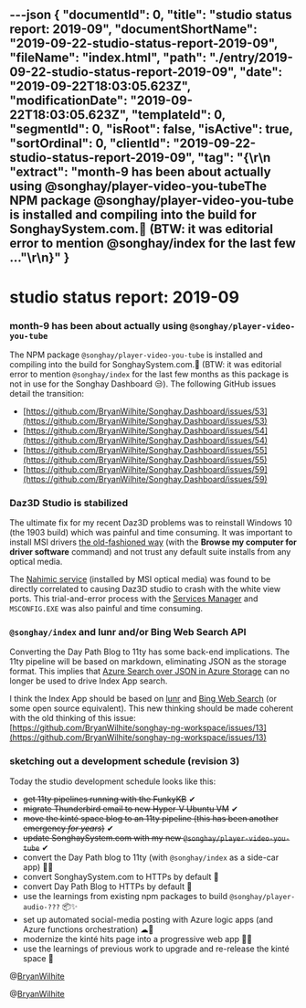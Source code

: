 ---json
{
  "documentId": 0,
  "title": "studio status report: 2019-09",
  "documentShortName": "2019-09-22-studio-status-report-2019-09",
  "fileName": "index.html",
  "path": "./entry/2019-09-22-studio-status-report-2019-09",
  "date": "2019-09-22T18:03:05.623Z",
  "modificationDate": "2019-09-22T18:03:05.623Z",
  "templateId": 0,
  "segmentId": 0,
  "isRoot": false,
  "isActive": true,
  "sortOrdinal": 0,
  "clientId": "2019-09-22-studio-status-report-2019-09",
  "tag": "{\r\n  \"extract\": \"month-9 has been about actually using @songhay/player-video-you-tubeThe NPM package @songhay/player-video-you-tube is installed and compiling into the build for SonghaySystem.com.👏 (BTW: it was editorial error to mention @songhay/index for the last few ...\"\r\n}"
}
---

# studio status report: 2019-09

### month-9 has been about actually using `@songhay/player-video-you-tube`

The NPM package `@songhay/player-video-you-tube` is installed and compiling into the build for SonghaySystem.com.👏 (BTW: it was editorial error to mention `@songhay/index` for the last few months as this package is not in use for the Songhay Dashboard 😒). The following GitHub issues detail the transition:

* [https://github.com/BryanWilhite/Songhay.Dashboard/issues/53](https://github.com/BryanWilhite/Songhay.Dashboard/issues/53)
* [https://github.com/BryanWilhite/Songhay.Dashboard/issues/54](https://github.com/BryanWilhite/Songhay.Dashboard/issues/54)
* [https://github.com/BryanWilhite/Songhay.Dashboard/issues/55](https://github.com/BryanWilhite/Songhay.Dashboard/issues/55)
* [https://github.com/BryanWilhite/Songhay.Dashboard/issues/59](https://github.com/BryanWilhite/Songhay.Dashboard/issues/59)

### Daz3D Studio is stabilized

The ultimate fix for my recent Daz3D problems was to reinstall Windows 10 (the 1903 build) which was painful and time consuming. It was important to install MSI drivers [the old-fashioned way](https://www.arduino.cc/en/Guide/DriverInstallation) (with the **Browse my computer for driver software** command) and not trust any default suite installs from any optical media.

The [Nahimic service](https://forums.tomshardware.com/threads/nahimic-audio-service.3396247/) (installed by MSI optical media) was found to be directly correlated to causing Daz3D studio to crash with the white view ports. This trial-and-error process with the [Services Manager](https://www.howtogeek.com/school/using-windows-admin-tools-like-a-pro/lesson8/) and `MSCONFIG.EXE` was also painful and time consuming.

### `@songhay/index` and lunr and/or Bing Web Search API

Converting the Day Path Blog to 11ty has some back-end implications. The 11ty pipeline will be based on markdown, eliminating JSON as the storage format. This implies that [Azure Search over JSON in Azure Storage](http://songhayblog.azurewebsites.net/blog/entry/setting-up-an-azure-search-json-blob-indexer-with-api-version-2015-02-28-preview) can no longer be used to drive Index App search.

I think the Index App should be based on [lunr](https://lunrjs.com/) and [Bing Web Search](https://azure.microsoft.com/en-us/services/cognitive-services/bing-web-search-api/) (or some open source equivalent). This new thinking should be made coherent with the old thinking of this issue: [https://github.com/BryanWilhite/songhay-ng-workspace/issues/13](https://github.com/BryanWilhite/songhay-ng-workspace/issues/13)

### sketching out a development schedule (revision 3)

Today the studio development schedule looks like this:

* <del>get 11ty pipelines running with the FunkyKB</del> ✔
* <del>migrate Thunderbird email to new Hyper-V Ubuntu VM</del> ✔
* <del>move the kinté space blog to an 11ty pipeline (this has been another emergency *for years*)</del> ✔
* <del>update SonghaySystem.com with my new `@songhay/player-video-you-tube`</del> ✔
* convert the Day Path blog to 11ty (with `@songhay/index` as a side-car app) 💪💡
* convert SonghaySystem.com to HTTPs by default 🔐
* convert Day Path Blog to HTTPs by default 🔐
* use the learnings from existing npm packages to build `@songhay/player-audio-???` 📦✨
* set up automated social-media posting with Azure logic apps (and Azure functions orchestration) ☁🤖
* modernize the kinté hits page into a progressive web app 💄✨
* use the learnings of previous work to upgrade and re-release the kinté space 🚀

@[BryanWilhite](https://twitter.com/bryanwilhite)

@[BryanWilhite](https://twitter.com/BryanWilhite)
